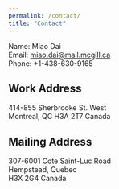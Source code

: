 ```yaml
---
permalink: /contact/
title: "Contact"
---
```


Name: Miao Dai   
Email: miao.dai@mail.mcgill.ca   
Phone: +1-438-630-9165   

## Work Address  
414-855 Sherbrooke St. West  
Montreal, QC 
H3A 2T7 Canada
  
## Mailing Address  
307-6001 Cote Saint-Luc Road   
Hempstead, Quebec   
H3X 2G4 Canada

